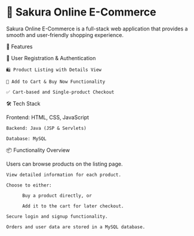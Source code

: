 <h1> 🌸 Sakura Online E-Commerce </h1>
Sakura Online E-Commerce is a full-stack web application that provides a smooth and user-friendly shopping experience.

<p>🚀 Features</p>
    👤 User Registration & Authentication

    🛍️ Product Listing with Details View

    🛒 Add to Cart & Buy Now Functionality

    ✅ Cart-based and Single-product Checkout

<p>🛠️ Tech Stack</p>
    Frontend: HTML, CSS, JavaScript

    Backend: Java (JSP & Servlets)

    Database: MySQL

<p>📦 Functionality Overview</p>
    Users can browse products on the listing page.

    View detailed information for each product.

    Choose to either:

          Buy a product directly, or

          Add it to the cart for later checkout.

    Secure login and signup functionality.

    Orders and user data are stored in a MySQL database.

